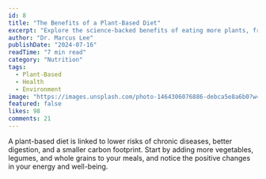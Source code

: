 ```yaml
---
id: 8
title: "The Benefits of a Plant-Based Diet"
excerpt: "Explore the science-backed benefits of eating more plants, from improved health to a lighter environmental footprint."
author: "Dr. Marcus Lee"
publishDate: "2024-07-16"
readTime: "7 min read"
category: "Nutrition"
tags:
  - Plant-Based
  - Health
  - Environment
image: "https://images.unsplash.com/photo-1464306076886-debca5e8a6b0?w=800&h=600&fit=crop"
featured: false
likes: 98
comments: 21
---
```


A plant-based diet is linked to lower risks of chronic diseases, better digestion, and a smaller carbon footprint. Start by adding more vegetables, legumes, and whole grains to your meals, and notice the positive changes in your energy and well-being. 